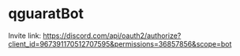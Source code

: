 # qguaratBot
Invite link: https://discord.com/api/oauth2/authorize?client_id=967391170512707595&permissions=36857856&scope=bot